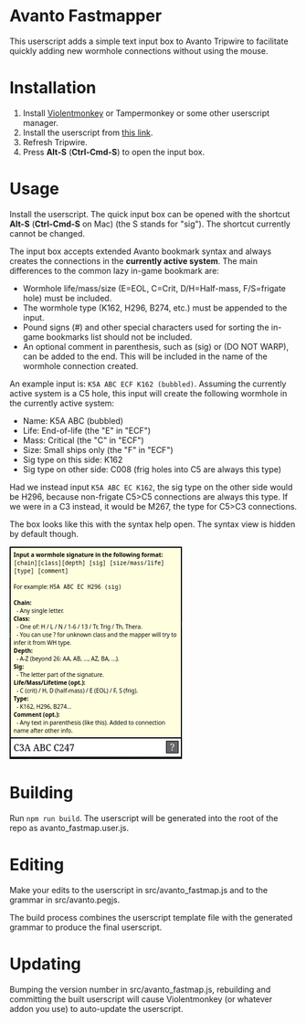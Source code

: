 # Avanto Fastmapper

This userscript adds a simple text input box to Avanto Tripwire
to facilitate quickly adding new wormhole connections without
using the mouse.

# Installation

1. Install [Violentmonkey](https://violentmonkey.github.io/) or Tampermonkey or some other userscript manager.
2. Install the userscript from [this link](https://raw.githubusercontent.com/brndd/avanto-tripwire-fastmap/refs/heads/master/avanto_fastmap.user.js).
3. Refresh Tripwire.
4. Press **Alt-S** (**Ctrl-Cmd-S**) to open the input box.

# Usage

Install the userscript. The quick input box can be opened with the shortcut **Alt-S** (**Ctrl-Cmd-S** on Mac) (the S stands for "sig"). The shortcut currently cannot be changed.

The input box accepts extended Avanto bookmark syntax and always creates the connections in the **currently active system**. The main differences to the common lazy in-game bookmark are:

- Wormhole life/mass/size (E=EOL, C=Crit, D/H=Half-mass, F/S=frigate hole) must be included.
- The wormhole type (K162, H296, B274, etc.) must be appended to the input.
- Pound signs (#) and other special characters used for sorting the in-game bookmarks list should not be included.
- An optional comment in parenthesis, such as (sig) or (DO NOT WARP), can be added to the end. This will be included in the name of the wormhole connection created.

An example input is: `K5A ABC ECF K162 (bubbled)`. Assuming the currently active system is a C5 hole, this input will create the following wormhole in the currently active system:

- Name: K5A ABC (bubbled)
- Life: End-of-life (the "E" in "ECF")
- Mass: Critical (the "C" in "ECF")
- Size: Small ships only (the "F" in "ECF")
- Sig type on this side: K162
- Sig type on other side: C008 (frig holes into C5 are always this type)

Had we instead input `K5A ABC EC K162`, the sig type on the other side would be H296, because non-frigate C5>C5 connections are always this type. If we were in a C3 instead, it would be M267, the type for C5>C3 connections.

The box looks like this with the syntax help open. The syntax view is hidden by default though.

![screenshot](screenshot.png)

# Building

Run `npm run build`. The userscript will be generated into the root of the repo as avanto_fastmap.user.js.

# Editing

Make your edits to the userscript in src/avanto_fastmap.js and to the grammar in src/avanto.pegjs.

The build process combines the userscript template file with the generated grammar to produce the final userscript.

# Updating

Bumping the version number in src/avanto_fastmap.js, rebuilding and committing the built userscript will
cause Violentmonkey (or whatever addon you use) to auto-update the userscript.
